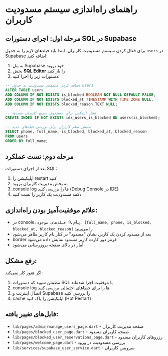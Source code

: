 # راهنمای راه‌اندازی سیستم مسدودیت کاربران

## مرحله اول: اجرای دستورات SQL در Supabase

برای فعال کردن سیستم مسدودیت کاربران، ابتدا باید فیلدهای لازم را به جدول `users` در Supabase اضافه کنید:

1. به پنل Supabase خود بروید
2. بخش **SQL Editor** را باز کنید
3. دستورات زیر را اجرا کنید:

```sql
-- اضافه کردن فیلدهای مسدودیت به جدول users
ALTER TABLE users 
ADD COLUMN IF NOT EXISTS is_blocked BOOLEAN NOT NULL DEFAULT FALSE,
ADD COLUMN IF NOT EXISTS blocked_at TIMESTAMP WITH TIME ZONE NULL,
ADD COLUMN IF NOT EXISTS blocked_reason TEXT NULL;

-- ایجاد ایندکس برای جستجوی سریع کاربران مسدود
CREATE INDEX IF NOT EXISTS idx_users_is_blocked ON users(is_blocked);

-- نمایش تمام کاربران برای بررسی فیلدهای جدید
SELECT phone, full_name, is_blocked, blocked_at, blocked_reason 
FROM users 
ORDER BY full_name;
```

## مرحله دوم: تست عملکرد

بعد از اجرای دستورات SQL:

1. اپلیکیشن را restart کنید
2. به بخش مدیریت کاربران بروید
3. console log ها را بررسی کنید (Debug Console در IDE)
4. دکمه مسدودیت یک کاربر را تست کنید

## علائم موفقیت‌آمیز بودن راه‌اندازی:

- در console، پیام `🔍 فیلدهای موجود: [full_name, phone, is_blocked, blocked_at, blocked_reason]` را می‌بینید
- بعد از مسدود کردن یک کاربر، نشان "مسدود" در کنار نام کاربر ظاهر می‌شود
- border قرمز دور کارت کاربر مسدود نمایش داده می‌شود
- آمار در بالای صفحه بروزرسانی می‌شود

## رفع مشکل:

اگر هنوز کار نمی‌کند:

1. مطمئن شوید که دستورات SQL با موفقیت اجرا شده‌اند
2. console log ها را برای خطاهای احتمالی بررسی کنید
3. اتصال اینترنت و Supabase را بررسی کنید
4. cache اپلیکیشن را پاک کنید (Hot Restart)

## فایل‌های تغییر یافته:

- `lib/pages/admin/manage_users_page.dart` - صفحه مدیریت کاربران
- `lib/pages/blocked_user_page.dart` - صفحه کاربران مسدود  
- `lib/pages/blocked_user_reservations_page.dart` - رزروهای کاربران مسدود
- `lib/pages/welcome_page.dart` - بررسی مسدودیت در ورود
- `lib/services/supabase_user_service.dart` - سرویس کاربران 